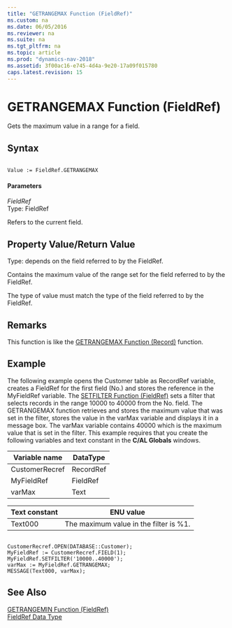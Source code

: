 ```yaml
---
title: "GETRANGEMAX Function (FieldRef)"
ms.custom: na
ms.date: 06/05/2016
ms.reviewer: na
ms.suite: na
ms.tgt_pltfrm: na
ms.topic: article
ms.prod: "dynamics-nav-2018"
ms.assetid: 3f00ac16-e745-4d4a-9e20-17a09f015780
caps.latest.revision: 15
---
```

# GETRANGEMAX Function (FieldRef)
Gets the maximum value in a range for a field.  
  
## Syntax  
  
```  
  
Value := FieldRef.GETRANGEMAX  
```  
  
#### Parameters  
 *FieldRef*  
 Type: FieldRef  
  
 Refers to the current field.  
  
## Property Value/Return Value  
 Type: depends on the field referred to by the FieldRef.  
  
 Contains the maximum value of the range set for the field referred to by the FieldRef.  
  
 The type of value must match the type of the field referred to by the FieldRef.  
  
## Remarks  
 This function is like the [GETRANGEMAX Function \(Record\)](GETRANGEMAX-Function--Record-.md) function.  
  
## Example  
 The following example opens the Customer table as RecordRef variable, creates a FieldRef for the first field \(No.\) and stores the reference in the MyFieldRef variable. The [SETFILTER Function \(FieldRef\)](SETFILTER-Function--FieldRef-.md) sets a filter that selects records in the range 10000 to 40000 from the No. field. The GETRANGEMAX function retrieves and stores the maximum value that was set in the filter, stores the value in the varMax variable and displays it in a message box. The varMax variable contains 40000 which is the maximum value that is set in the filter. This example requires that you create the following variables and text constant in the **C/AL Globals** windows.  
  
|Variable name|DataType|  
|-------------------|--------------|  
|CustomerRecref|RecordRef|  
|MyFieldRef|FieldRef|  
|varMax|Text|  
  
|Text constant|ENU value|  
|-------------------|---------------|  
|Text000|The maximum value in the filter is %1.|  
  
```  
  
CustomerRecref.OPEN(DATABASE::Customer);  
MyFieldRef := CustomerRecref.FIELD(1);  
MyFieldRef.SETFILTER('10000..40000');  
varMax := MyFieldRef.GETRANGEMAX;  
MESSAGE(Text000, varMax);  
```  
  
## See Also  
 [GETRANGEMIN Function \(FieldRef\)](GETRANGEMIN-Function--FieldRef-.md)   
 [FieldRef Data Type](FieldRef-Data-Type.md)